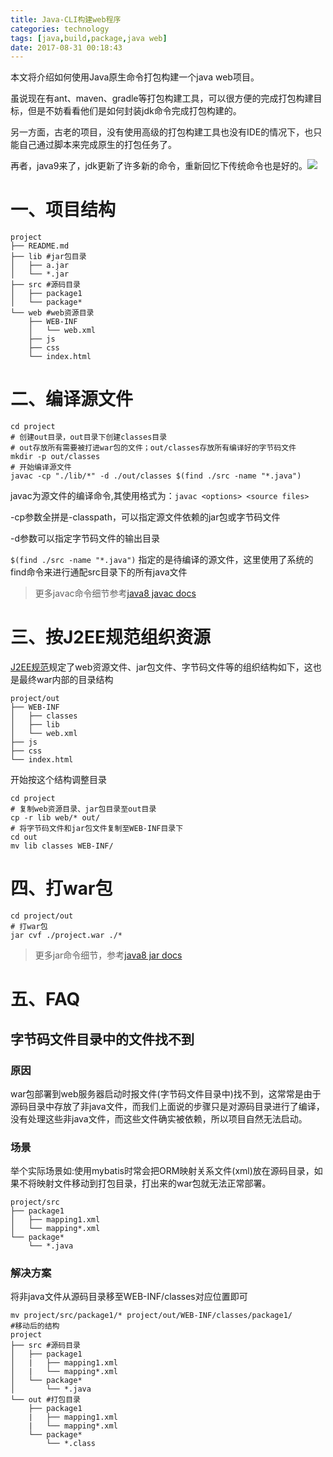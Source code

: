 ```yaml
---
title: Java-CLI构建web程序
categories: technology
tags: [java,build,package,java web]
date: 2017-08-31 00:18:43
---
```


本文将介绍如何使用Java原生命令打包构建一个java web项目。

虽说现在有ant、maven、gradle等打包构建工具，可以很方便的完成打包构建目标，但是不妨看看他们是如何封装jdk命令完成打包构建的。

另一方面，古老的项目，没有使用高级的打包构建工具也没有IDE的情况下，也只能自己通过脚本来完成原生的打包任务了。

再者，java9来了，jdk更新了许多新的命令，重新回忆下传统命令也是好的。![](http://img.willowspace.cn/willowspace_2016/1504185367239.png)

# 一、项目结构

```shell
project
├── README.md
├── lib #jar包目录
│   ├── a.jar
│   └── *.jar
├── src #源码目录
│   ├── package1
│   └── package*
└── web #web资源目录
    ├── WEB-INF
    │   └── web.xml
    ├── js
    ├── css    
    └── index.html
```

# 二、编译源文件 

```shell
cd project
# 创建out目录，out目录下创建classes目录
# out存放所有需要被打进war包的文件；out/classes存放所有编译好的字节码文件
mkdir -p out/classes
# 开始编译源文件
javac -cp "./lib/*" -d ./out/classes $(find ./src -name "*.java")
```

javac为源文件的编译命令,其使用格式为：`javac <options> <source files>`

-cp参数全拼是-classpath，可以指定源文件依赖的jar包或字节码文件

-d参数可以指定字节码文件的输出目录

`$(find ./src -name "*.java")` 指定的是待编译的源文件，这里使用了系统的find命令来进行通配src目录下的所有java文件

> 更多javac命令细节参考[java8 javac docs](http://docs.oracle.com/javase/8/docs/technotes/tools/windows/javac.html)

# 三、按J2EE规范组织资源

[J2EE规范](https://docs.oracle.com/cd/E13222_01/wls/docs90/webapp/configurewebapp.html)规定了web资源文件、jar包文件、字节码文件等的组织结构如下，这也是最终war内部的目录结构

```shell
project/out
├── WEB-INF
│   ├── classes
│   ├── lib
│   └── web.xml
├── js
├── css    
└── index.html
```

开始按这个结构调整目录

```shell
cd project
# 复制web资源目录、jar包目录至out目录
cp -r lib web/* out/
# 将字节码文件和jar包文件复制至WEB-INF目录下
cd out
mv lib classes WEB-INF/
```

# 四、打war包

```shell
cd project/out
# 打war包
jar cvf ./project.war ./*
```

> 更多jar命令细节，参考[java8 jar docs](http://docs.oracle.com/javase/8/docs/technotes/tools/windows/jar.html)

# 五、FAQ

## 字节码文件目录中的文件找不到

### 原因

war包部署到web服务器启动时报文件(字节码文件目录中)找不到，这常常是由于源码目录中存放了非java文件，而我们上面说的步骤只是对源码目录进行了编译，没有处理这些非java文件，而这些文件确实被依赖，所以项目自然无法启动。

### 场景

举个实际场景如:使用mybatis时常会把ORM映射关系文件(xml)放在源码目录，如果不将映射文件移动到打包目录，打出来的war包就无法正常部署。

```shell
project/src
├── package1
│   ├── mapping1.xml
│   └── mapping*.xml   
└── package*
    └── *.java
```

### 解决方案

将非java文件从源码目录移至WEB-INF/classes对应位置即可

```shell
mv project/src/package1/* project/out/WEB-INF/classes/package1/
#移动后的结构
project
├── src #源码目录
│   ├── package1
│   |	├── mapping1.xml
│   |	└── mapping*.xml 
│   └── package*
│   	└── *.java
└── out #打包目录
    ├── package1
    |	├── mapping1.xml
    |	└── mapping*.xml 
    └── package*
    	└── *.class	
```

